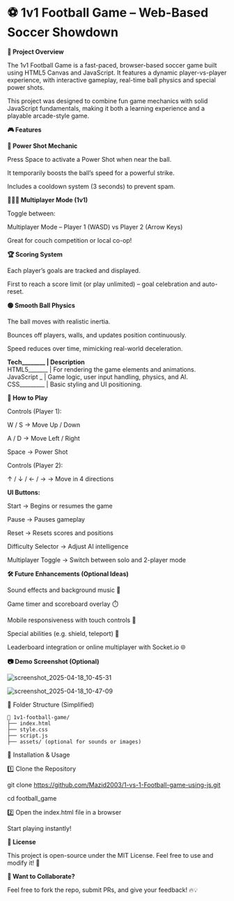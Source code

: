# ⚽ 1v1 Football Game – Web-Based Soccer Showdown

**🚀 Project Overview**

The 1v1 Football Game is a fast-paced, browser-based soccer game built using HTML5 Canvas and JavaScript. It features a dynamic player-vs-player experience, with interactive gameplay, real-time ball physics and special power shots.

This project was designed to combine fun game mechanics with solid JavaScript fundamentals, making it both a learning experience and a playable arcade-style game.

**🎮 Features**

**🧨 Power Shot Mechanic**

Press Space to activate a Power Shot when near the ball.

It temporarily boosts the ball’s speed for a powerful strike.

Includes a cooldown system (3 seconds) to prevent spam.

**🧑‍🤝‍🧑 Multiplayer Mode (1v1)**

Toggle between:

Multiplayer Mode – Player 1 (WASD) vs Player 2 (Arrow Keys)

Great for couch competition or local co-op!

**🏆 Scoring System**

Each player’s goals are tracked and displayed.

First to reach a score limit (or play unlimited) – goal celebration and auto-reset.

**🟢 Smooth Ball Physics**

The ball moves with realistic inertia.

Bounces off players, walls, and updates position continuously.

Speed reduces over time, mimicking real-world deceleration.

**Tech________ | Description**<br>
HTML5_______ | For rendering the game elements and animations.<br>
JavaScript _ | Game logic, user input handling, physics, and AI.<br>
CSS_________ | Basic styling and UI positioning.

**🎨 How to Play**

Controls (Player 1):

W / S → Move Up / Down

A / D → Move Left / Right

Space → Power Shot

Controls (Player 2):

↑ / ↓ / ← / → → Move in 4 directions

**UI Buttons:**

Start → Begins or resumes the game

Pause → Pauses gameplay

Reset → Resets scores and positions

Difficulty Selector → Adjust AI intelligence

Multiplayer Toggle → Switch between solo and 2-player mode

**🛠 Future Enhancements (Optional Ideas)**

Sound effects and background music 🎵

Game timer and scoreboard overlay ⏱️

Mobile responsiveness with touch controls 📱

Special abilities (e.g. shield, teleport) 🔮

Leaderboard integration or online multiplayer with Socket.io 🌐

**📷 Demo Screenshot (Optional)**

![screenshot_2025-04-18_10-45-31](https://github.com/user-attachments/assets/2e038add-3e05-4c95-aab8-e147abda28fd)

![screenshot_2025-04-18_10-47-09](https://github.com/user-attachments/assets/50cdd7fb-481f-4059-acf9-2082aff93e8d)

📁 Folder Structure (Simplified)
```
📁 1v1-football-game/
├── index.html
├── style.css
├── script.js
├── assets/ (optional for sounds or images)
```
📌 Installation & Usage

1️⃣ Clone the Repository

git clone https://github.com/Mazid2003/1-vs-1-Football-game-using-js.git

cd football_game

2️⃣ Open the index.html file in a browser

Start playing instantly!

**📜 License**

This project is open-source under the MIT License. Feel free to use and modify it! 🚀

**💬 Want to Collaborate?**

Feel free to fork the repo, submit PRs, and give your feedback! 🔥💡
